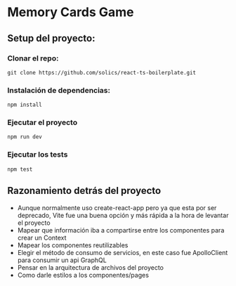 # Memory Cards Game

## Setup del proyecto:

### Clonar el repo:
`git clone https://github.com/solics/react-ts-boilerplate.git`

### Instalación de dependencias:
`npm install`

### Ejecutar el proyecto
`npm run dev`

### Ejecutar los tests
`npm test`

## Razonamiento detrás del proyecto

- Aunque normalmente uso create-react-app pero ya que esta por ser deprecado, Vite fue una buena opción y más rápida a la hora de levantar el proyecto
- Mapear que información iba a compartirse entre los componentes para crear un Context
- Mapear los componentes reutilizables
- Elegir el método de consumo de servicios, en este caso fue ApolloClient para consumir un api GraphQL
- Pensar en la arquitectura de archivos del proyecto
- Como darle estilos a los componentes/pages
